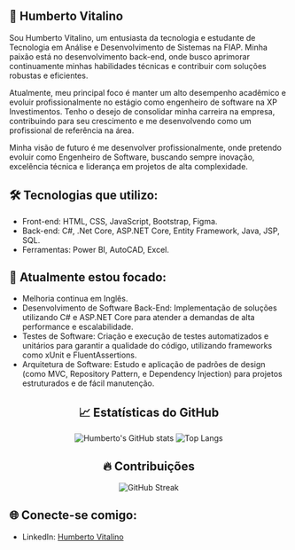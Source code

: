 

  ## 🌟 Humberto Vitalino
  
  Sou Humberto Vitalino, um entusiasta da tecnologia e estudante de Tecnologia em Análise e Desenvolvimento de Sistemas na FIAP. Minha paixão está no desenvolvimento back-end, onde busco aprimorar continuamente minhas habilidades técnicas e contribuir com soluções robustas e eficientes.
  
  Atualmente, meu principal foco é manter um alto desempenho acadêmico e evoluir profissionalmente no estágio como engenheiro de software na XP Investimentos. Tenho o desejo de consolidar minha carreira na empresa, contribuindo para seu crescimento e me desenvolvendo como um profissional de referência na área.
  
  Minha visão de futuro é me desenvolver profissionalmente, onde pretendo evoluir como Engenheiro de Software, buscando sempre inovação, excelência técnica e liderança em projetos de alta complexidade.
  
  ## 🛠️ Tecnologias que utilizo:
  - Front-end: HTML, CSS, JavaScript, Bootstrap, Figma.
  - Back-end: C#, .Net Core, ASP.NET Core, Entity Framework, Java, JSP, SQL.
  - Ferramentas: Power BI, AutoCAD, Excel.

  ## 🔄 Atualmente estou focado:
  - Melhoria continua em Inglês.
  - Desenvolvimento de Software Back-End: Implementação de soluções utilizando C# e ASP.NET Core para atender a demandas de alta performance e escalabilidade.
  - Testes de Software: Criação e execução de testes automatizados e unitários para garantir a qualidade do código, utilizando frameworks como xUnit e FluentAssertions.
  - Arquitetura de Software: Estudo e aplicação de padrões de design (como MVC, Repository Pattern, e Dependency Injection) para projetos estruturados e de fácil manutenção.
    
<div align="center">
  
  ## 📈 Estatísticas do GitHub
  
  ![Humberto's GitHub stats](https://github-readme-stats.vercel.app/api?username=humbertovitalino&show_icons=true&theme=tokyonight&bg_color=000000&title_color=FF0000&icon_color=FF0000&text_color=FFFFFF)
  ![Top Langs](https://github-readme-stats.vercel.app/api/top-langs/?username=humbertovitalino&layout=compact&bg_color=000000&title_color=FF0000&text_color=FFFFFF)
  
  ## 🔥 Contribuições
  
  ![GitHub Streak](https://streak-stats.demolab.com/?user=humbertovitalino&theme=highcontrast&hide_border=true&background=000000&fire=FF0000&currStreakLabel=FF0000)
  
</div>

## 🌐 Conecte-se comigo:
- LinkedIn: [Humberto Vitalino](https://www.linkedin.com/in/humbertovitalino/)


